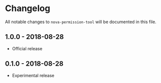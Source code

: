 # Changelog

All notable changes to `nova-permission-tool` will be documented in this file.

## 1.0.0 - 2018-08-28
+ Official release

## 0.1.0 - 2018-08-28
+ Experimental release
